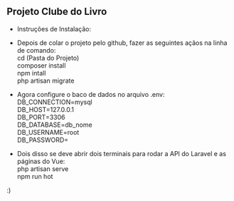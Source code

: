 ## Projeto Clube do Livro

* Instruções de Instalação:  <br/>

* Depois de colar o projeto pelo github, fazer as seguintes açãos na linha de comando: <br/>
cd (Pasta do Projeto) <br/>
composer install <br/>
npm intall <br/>
php artisan migrate <br/>

* Agora configure o baco de dados no arquivo .env: <br/>
DB_CONNECTION=mysql <br/>
DB_HOST=127.0.0.1 <br/>
DB_PORT=3306 <br/>
DB_DATABASE=db_nome <br/>
DB_USERNAME=root <br/>
DB_PASSWORD= <br/>

* Dois disso se deve abrir dois terminais para rodar a API do Laravel e as páginas do Vue:  <br/>
php artisan serve <br/>
npm run hot <br/>

:)
